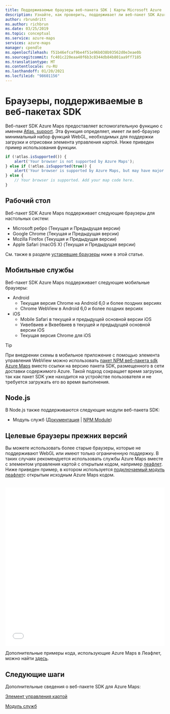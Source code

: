 ```yaml
---
title: Поддерживаемые браузеры веб-пакета SDK | Карты Microsoft Azure
description: Узнайте, как проверить, поддерживает ли веб-пакет SDK Azure Maps браузер. Просмотрите список поддерживаемых браузеров. Узнайте, как использовать службы Map Services с устаревшими браузерами.
author: rbrundritt
ms.author: richbrun
ms.date: 03/25/2019
ms.topic: conceptual
ms.service: azure-maps
services: azure-maps
manager: cpendle
ms.openlocfilehash: f51b46efcaf9be4f51e96b038b93562d0e3eae0b
ms.sourcegitcommit: fc401c220eaa40f6b3c8344db84b801aa9ff7185
ms.translationtype: MT
ms.contentlocale: ru-RU
ms.lasthandoff: 01/20/2021
ms.locfileid: "98601156"
---
```

# <a name="web-sdk-supported-browsers"></a>Браузеры, поддерживаемые в веб-пакетах SDK

Веб-пакет SDK Azure Maps предоставляет вспомогательную функцию с именем [Atlas. support](/javascript/api/azure-maps-control/atlas#issupported-boolean-). Эта функция определяет, имеет ли веб-браузер минимальный набор функций WebGL, необходимых для поддержки загрузки и отрисовки элемента управления картой. Ниже приведен пример использования функции.

```JavaScript
if (!atlas.isSupported()) {
    alert('Your browser is not supported by Azure Maps');
} else if (!atlas.isSupported(true)) {
    alert('Your browser is supported by Azure Maps, but may have major performance caveats.');
} else {
    // Your browser is supported. Add your map code here.
}
```

## <a name="desktop"></a>Рабочий стол

Веб-пакет SDK Azure Maps поддерживает следующие браузеры для настольных систем:

- Microsoft ребро (Текущая и Предыдущая версии)
- Google Chrome (Текущая и Предыдущая версии)
- Mozilla Firefox (Текущая и Предыдущая версии)
- Apple Safari (macOS X) (Текущая и Предыдущая версии)

См. также в разделе [устаревшие браузеры](#Target-Legacy-Browsers) ниже в этой статье.

## <a name="mobile"></a>Мобильные службы

Веб-пакет SDK Azure Maps поддерживает следующие мобильные браузеры:

- Android
  - Текущая версия Chrome на Android 6,0 и более поздних версиях
  - Chrome WebView в Android 6,0 и более поздних версиях
- iOS
  - Mobile Safari в текущей и предыдущей основной версии iOS
  - Уивебвиев и Вквебвиев в текущей и предыдущей основной версии iOS
  - Текущая версия Chrome для iOS

> [!TIP]
> При внедрении схемы в мобильное приложение с помощью элемента управления WebView можно использовать [пакет NPM веб-пакета sdk Azure Maps](https://www.npmjs.com/package/azure-maps-control) вместо ссылки на версию пакета SDK, размещенного в сети доставки содержимого Azure. Такой подход сокращает время загрузки, так как пакет SDK уже находится на устройстве пользователя и не требуется загружать его во время выполнения.

## <a name="nodejs"></a>Node.js

В Node.js также поддерживаются следующие модули веб-пакета SDK:

- Модуль служб ([Документация](how-to-use-services-module.md)  |  [NPM Module](https://www.npmjs.com/package/azure-maps-rest))

## <a name="target-legacy-browsers"></a><a name="Target-Legacy-Browsers"></a>Целевые браузеры прежних версий

Вы можете использовать более старые браузеры, которые не поддерживают WebGL или имеют только ограниченную поддержку. В таких случаях рекомендуется использовать службы Azure Maps вместе с элементом управления картой с открытым кодом, например [леафлет](https://leafletjs.com/). Ниже приведен пример, в котором используется [подключаемый модуль леафлет](https://github.com/azure-samples/azure-maps-leaflet)с открытым исходным Azure Maps кодом.

<br/>

<iframe height="500" style="width: 100%;" scrolling="no" title="Azure Maps + Леафлет" src="//codepen.io/azuremaps/embed/GeLgyx/?height=500&theme-id=0&default-tab=html,result" frameborder="no" allowtransparency="true" allowfullscreen="true">
См. раздел "перо <a href='https://codepen.io/azuremaps/pen/GeLgyx/'>Azure Maps + леафлет</a> by Azure Maps ( <a href='https://codepen.io/azuremaps'>@azuremaps</a> ) в <a href='https://codepen.io'>CodePen</a>.
</iframe>

Дополнительные примеры кода, использующие Azure Maps в Леафлет, можно найти [здесь](https://azuremapscodesamples.azurewebsites.net/?search=leaflet).

## <a name="next-steps"></a>Следующие шаги

Дополнительные сведения о веб-пакете SDK для Azure Maps:

[Элемент управления картой](how-to-use-map-control.md)

[Модуль служб](how-to-use-services-module.md)
